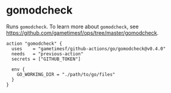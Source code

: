 # gomodcheck

Runs `gomodcheck`. To learn more about `gomodcheck`, see https://github.com/gametimesf/ops/tree/master/gomodcheck.

```hcl
action "gomodcheck" {
  uses    = "gametimesf/github-actions/go/gomodcheck@v0.4.0"
  needs   = "previous-action"
  secrets = ["GITHUB_TOKEN"]

  env {
    GO_WORKING_DIR = "./path/to/go/files"
  }
}
```
